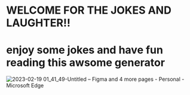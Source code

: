 # WELCOME FOR THE JOKES AND LAUGHTER!!
# enjoy some jokes and have fun reading this awsome generator 
![2023-02-19 01_41_49-Untitled – Figma and 4 more pages - Personal - Microsoft​ Edge](https://user-images.githubusercontent.com/115747784/219933345-1306c7a6-59f1-4600-a27f-01ccc29b9dbd.png)
